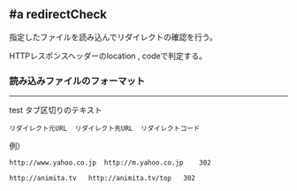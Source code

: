 #a redirectCheck
----------------------------------
指定したファイルを読み込んでリダイレクトの確認を行う。

HTTPレスポンスヘッダーのlocation , codeで判定する。

### 読み込みファイルのフォーマット
----------------------------------
test
タブ区切りのテキスト

	リダイレクト元URL	リダイレクト先URL	リダイレクトコード

例）
	
	http://www.yahoo.co.jp	http://m.yahoo.co.jp	302
	
	http://animita.tv	http://animita.tv/top	302
